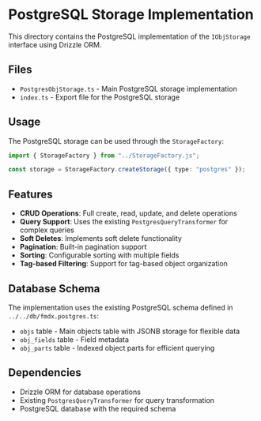 # PostgreSQL Storage Implementation

This directory contains the PostgreSQL implementation of the `IObjStorage` interface using Drizzle ORM.

## Files

- `PostgresObjStorage.ts` - Main PostgreSQL storage implementation
- `index.ts` - Export file for the PostgreSQL storage

## Usage

The PostgreSQL storage can be used through the `StorageFactory`:

```typescript
import { StorageFactory } from "../StorageFactory.js";

const storage = StorageFactory.createStorage({ type: "postgres" });
```

## Features

- **CRUD Operations**: Full create, read, update, and delete operations
- **Query Support**: Uses the existing `PostgresQueryTransformer` for complex queries
- **Soft Deletes**: Implements soft delete functionality
- **Pagination**: Built-in pagination support
- **Sorting**: Configurable sorting with multiple fields
- **Tag-based Filtering**: Support for tag-based object organization

## Database Schema

The implementation uses the existing PostgreSQL schema defined in `../../db/fmdx.postgres.ts`:

- `objs` table - Main objects table with JSONB storage for flexible data
- `obj_fields` table - Field metadata
- `obj_parts` table - Indexed object parts for efficient querying

## Dependencies

- Drizzle ORM for database operations
- Existing `PostgresQueryTransformer` for query transformation
- PostgreSQL database with the required schema
